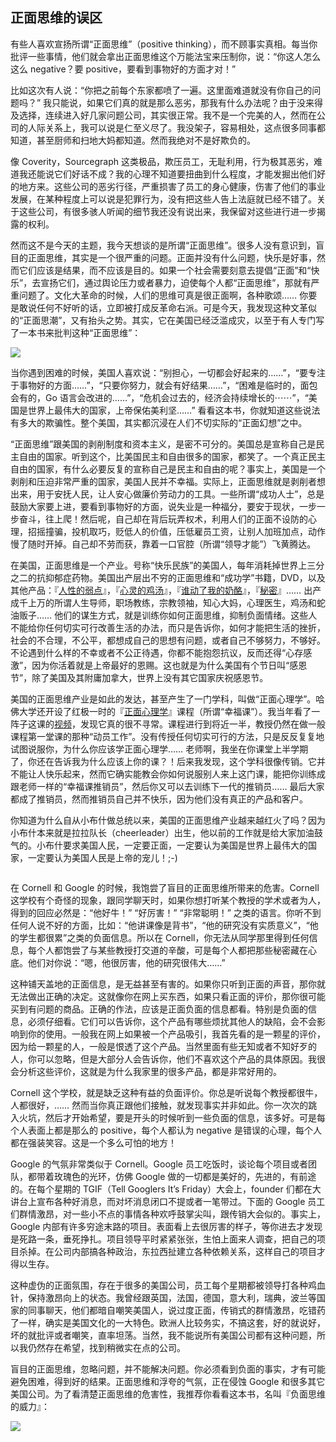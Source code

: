 <div class="inner">
<h2>正面思维的误区</h2>
<p>有些人喜欢宣扬所谓“正面思维”（positive thinking），而不顾事实真相。每当你批评一些事情，他们就会拿出正面思维这个万能法宝来压制你，说：“你这人怎么这么 negative？要 positive，要看到事物好的方面才对！”</p>
<p>比如这次有人说：“你把之前每个东家都喷了一遍。这里面难道就没有你自己的问题吗？” 我只能说，如果它们真的就是那么恶劣，那我有什么办法呢？由于没来得及选择，连续进入好几家问题公司，其实很正常。我不是一个完美的人，然而在公司的人际关系上，我可以说是仁至义尽了。我没架子，容易相处，这点很多同事都知道，甚至厨师和扫地大妈都知道。然而我绝对不是好欺负的。</p>
<p>像 Coverity，Sourcegraph 这类极品，欺压员工，无耻利用，行为极其恶劣，难道我还能说它们好话不成？我的心理不知道要扭曲到什么程度，才能发掘出他们好的地方来。这些公司的恶劣行径，严重损害了员工的身心健康，伤害了他们的事业发展，在某种程度上可以说是犯罪行为，没有把这些人告上法庭就已经不错了。关于这些公司，有很多骇人听闻的细节我还没有说出来，我保留对这些进行进一步揭露的权利。</p>
<p>然而这不是今天的主题，我今天想谈的是所谓“正面思维”。很多人没有意识到，盲目的正面思维，其实是一个很严重的问题。正面并没有什么问题，快乐是好事，然而它们应该是结果，而不应该是目的。如果一个社会需要刻意去提倡“正面”和“快乐”，去宣扬它们，通过舆论压力或者暴力，迫使每个人都“正面思维”，那就有严重问题了。文化大革命的时候，人们的思维可真是很正面啊，各种歌颂…… 你要是敢说任何不好听的话，立即被打成反革命右派。可是今天，我发现这种文革似的“正面思潮”，又有抬头之势。其实，它在美国已经泛滥成灾，以至于有人专门写了一本书来批判这种“正面思维”：</p>
<p><a href="https://www.amazon.com/Bright-sided-Relentless-Promotion-Positive-Undermined-ebook/dp/B002SKDGQ0">
<img src="http://upload-images.jianshu.io/upload_images/68562-28fd151402f7b345.png?imageMogr2/auto-orient/strip%7CimageView2/2/w/200" /></a></p>
<p>当你遇到困难的时候，美国人喜欢说：“别担心，一切都会好起来的……”，“要专注于事物好的方面……”，“只要你努力，就会有好结果……”，“困难是临时的，面包会有的，Go 语言会改进的……”，“危机会过去的，经济会持续增长的⋯⋯”，“美国是世界上最伟大的国家，上帝保佑美利坚……” 看看这本书，你就知道这些说法有多大的欺骗性。整个美国，其实都沉浸在人们不切实际的“正面幻想”之中。</p>
<p>“正面思维”跟美国的剥削制度和资本主义，是密不可分的。美国总是宣称自己是民主自由的国家。听到这个，比美国民主和自由很多的国家，都笑了。一个真正民主自由的国家，有什么必要反复的宣称自己是民主和自由的呢？事实上，美国是一个剥削和压迫非常严重的国家，美国人民并不幸福。实际上，正面思维就是剥削者想出来，用于安抚人民，让人安心做廉价劳动力的工具。一些所谓“成功人士”，总是鼓励大家要上进，要看到事物好的方面，说失业是一种福分，要安于现状，一步一步奋斗，往上爬！然后呢，自己却在背后玩弄权术，利用人们的正面不设防的心理，招摇撞骗，投机取巧，贬低人的价值，压低雇员工资，让别人加班加点，动作慢了随时开掉。自己却不劳而获，靠着一口官腔（所谓“领导才能”）飞黄腾达。</p>
<p>在美国，正面思维是一个产业。号称“快乐民族”的美国人，每年消耗掉世界上三分之二的抗抑郁症药物。美国出产层出不穷的正面思维和“成功学”书籍，DVD，以及其他产品：『<a href="https://en.wikipedia.org/wiki/How_to_Win_Friends_and_Influence_People">人性的弱点</a>』，『<a href="https://en.wikipedia.org/wiki/Chicken_Soup_for_the_Soul">心灵的鸡汤</a>』，『<a href="https://en.wikipedia.org/wiki/Who_Moved_My_Cheese%3F">谁动了我的奶酪</a>』，『<a href="https://en.wikipedia.org/wiki/The_Secret_(book)">秘密</a>』…… 出产成千上万的所谓人生导师，职场教练，宗教领袖，知心大妈，心理医生，鸡汤和蛇油贩子…… 他们的谋生方式，就是训练你如何正面思维，抑制负面情绪。这些人不能给你任何切实可行改善生活的办法，而只是告诉你，如何才能把生活的挫折，社会的不合理，不公平，都想成自己的思想有问题，或者自己不够努力，不够好。不论遇到什么样的不幸或者不公正待遇，你都不能抱怨抗议，反而还得“心存感激”，因为你活着就是上帝最好的恩赐。这也就是为什么美国有个节日叫“感恩节”，除了美国及其附庸加拿大，世界上没有其它国家庆祝感恩节。</p>
<p>美国的正面思维产业是如此的发达，甚至产生了一门学科，叫做“正面心理学”。哈佛大学还开设了红极一时的『<a href="https://positivepsychologyprogram.com/harvard-positive-psychology-course-1504">正面心理学</a>』课程（所谓“幸福课”）。我当年看了一阵子这课的<a href="https://www.youtube.com/watch?v=K8qpn6kNfPc&amp;list=PL28D16304BA57DD7E">视频</a>，发现它真的很不寻常。课程进行到将近一半，教授仍然在做一般课程第一堂课的那种“动员工作”。没有传授任何切实可行的方法，只是反反复复地试图说服你，为什么你应该学正面心理学…… 老师啊，我坐在你课堂上半学期了，你还在告诉我为什么应该上你的课？！后来我发现，这个学科很像传销。它并不能让人快乐起来，然而它确实能教会你如何说服别人来上这门课，能把你训练成跟老师一样的“幸福课推销员”，然后你又可以去训练下一代的推销员…… 最后大家都成了推销员，然而推销员自己并不快乐，因为他们没有真正的产品和客户。</p>
<p>你知道为什么自从小布什做总统以来，美国的正面思维产业越来越红火了吗？因为小布什本来就是拉拉队长（cheerleader）出生，他以前的工作就是给大家加油鼓气的。小布什要求美国人民，一定要正面，一定要认为美国是世界上最伟大的国家，一定要认为美国人民是上帝的宠儿！;-)</p>
<p><img src="http://upload-images.jianshu.io/upload_images/68562-8c0c6feb3e7cffc8.jpg?imageMogr2/auto-orient/strip%7CimageView2/2/w/300" alt="" /></p>
<p>在 Cornell 和 Google 的时候，我饱尝了盲目的正面思维所带来的危害。Cornell 这学校有个奇怪的现象，跟同学聊天时，如果你想打听某个教授的学术或者为人，得到的回应必然是：“他好牛！” “好厉害！” “非常聪明！” 之类的语言。你听不到任何人说不好的方面，比如：“他讲课像是背书”，“他的研究没有实质意义”，“他的学生都很累”之类的负面信息。所以在 Cornell，你无法从同学那里得到任何信息，每个人都饱尝了与某些教授打交道的辛酸，可是每个人都把那些秘密藏在心底。他们对你说：“嗯，他很厉害，他的研究很伟大……”</p>
<p>这种铺天盖地的正面信息，是无益甚至有害的。如果你只听到正面的声音，那你就无法做出正确的决定。这就像你在网上买东西，如果只看正面的评价，那你很可能买到有问题的商品。正确的作法，应该是正面负面的信息都看。特别是负面的信息，必须仔细看。它们可以告诉你，这个产品有哪些烦扰其他人的缺陷，会不会影响到你的使用。一般我在网上如果被一个产品吸引，我首先看的是一颗星的评价，因为给一颗星的人，一般是恨透了这个产品。当然里面有些无知或者不知好歹的人，你可以忽略，但是大部分人会告诉你，他们不喜欢这个产品的具体原因。我很会分析这些评价，这就是为什么我家里的很多产品，都是非常好用的。</p>
<p>Cornell 这个学校，就是缺乏这种有益的负面评价。你总是听说每个教授都很牛，人都很好，…… 然而当你真正跟他们接触，就发现事实并非如此。你一次次的跳入火坑，然后才开始希望，要是开头的时候听到一些负面的信息，该多好。可是每个人表面上都是那么的 positive，每个人都认为 negative 是错误的心理，每个人都在强装笑容。这是一个多么可怕的地方！</p>
<p>Google 的气氛非常类似于 Cornell。Google 员工吃饭时，谈论每个项目或者团队，都带着玫瑰色的光环，仿佛 Google 做的一切都是美好的，先进的，有前途的。在每个星期的 TGIF（Tell Googlers It’s Friday）大会上，founder 们都在大讲台上宣布各种好消息，而对坏消息闭口不提或者一笔带过。下面的 Google 员工们群情激昂，对一些小不点的事情各种欢呼鼓掌尖叫，跟传销大会似的。事实上，Google 内部有许多穷途末路的项目。表面看上去很厉害的样子，等你进去才发现是死路一条，垂死挣扎。项目领导平时紧紧张张，生怕上面来人调查，把自己的项目杀掉。在公司内部搞各种政治，东拉西扯建立各种依赖关系，这样自己的项目才得以生存。</p>
<p>这种虚伪的正面氛围，存在于很多的美国公司，员工每个星期都被领导打各种鸡血针，保持激昂向上的状态。我曾经跟英国，法国，德国，意大利，瑞典，波兰等国家的同事聊天，他们都暗自嘲笑美国人，说过度正面，传销式的群情激昂，吃错药了一样，确实是美国文化的一大特色。欧洲人比较务实，不搞这套，好的就说好，坏的就批评或者嘲笑，直率坦荡。当然，我不能说所有美国公司都有这种问题，所以我仍然存在希望，找到稍微实在点的公司。</p>
<p>盲目的正面思维，忽略问题，并不能解决问题。你必须看到负面的事实，才有可能避免困难，得到好的结果。正面思维和浮夸的气氛，正在侵蚀 Google 和很多其它美国公司。为了看清楚正面思维的危害性，我推荐你看看这本书，名叫『负面思维的威力』：</p>
<p><a href="http://www.amazon.com/Power-Negative-Thinking-Unconventional-Achieving/dp/054402771X">
<img src="http://upload-images.jianshu.io/upload_images/68562-f879b3a439066457.png?imageMogr2/auto-orient/strip%7CimageView2/2/w/200" /></a></p>
</div>
<!--
<div class="ad-banner" style="margin-top: 5px">
<script async src="//pagead2.googlesyndication.com/pagead/js/adsbygoogle.js"></script>
<ins class="adsbygoogle"
                    style="display:inline-block;width:100%;height:90px"
                    data-ad-client="ca-pub-1331524016319584"
                    data-ad-slot="6657867155"></ins>
<script>(adsbygoogle = window.adsbygoogle || []).push({});</script>
</div>
<script data-ad-client="ca-pub-1331524016319584" async
            src="https://pagead2.googlesyndication.com/pagead/js/adsbygoogle.js">
</script>
        -->
    